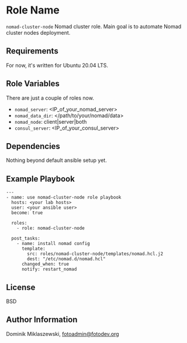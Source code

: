Role Name
=========

`nomad-cluster-node` Nomad cluster role. Main goal is to automate Nomad cluster nodes deployment. 

Requirements
------------

For now, it's written for Ubuntu 20.04 LTS.

Role Variables
--------------

There are just a couple of roles now.

- `nomad_server`: <IP_of_your_nomad_server>
- `nomad_data_dir`: </path/to/your/nomad/data>
- `nomad_node`: client|server|both
- `consul_server`: <IP_of_your_consul_server>

Dependencies
------------
Nothing beyond default ansible setup yet.


Example Playbook
----------------

```    
---
- name: use nomad-cluster-node role playbook
  hosts: <your lab hosts>
  user: <your ansible user>
  become: true

  roles:
    - role: nomad-cluster-node

  post_tasks:
    - name: install nomad config
      template:
        src: roles/nomad-cluster-node/templates/nomad.hcl.j2
        dest: "/etc/nomad.d/nomad.hcl"
      changed_when: true
      notify: restart_nomad
```

License
-------

BSD

Author Information
------------------

Dominik Miklaszewski, fotoadmin@fotodev.org
